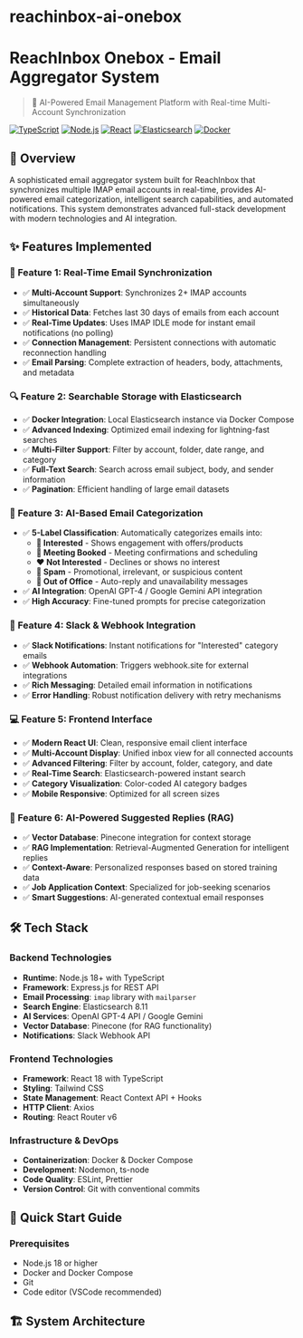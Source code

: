 # reachinbox-ai-onebox

# ReachInbox Onebox - Email Aggregator System

> 🚀 AI-Powered Email Management Platform with Real-time Multi-Account Synchronization

[![TypeScript](https://img.shields.io/badge/TypeScript-007ACC?style=for-the-badge&logo=typescript&logoColor=white)](https://www.typescriptlang.org/)
[![Node.js](https://img.shields.io/badge/Node.js-43853D?style=for-the-badge&logo=node.js&logoColor=white)](https://nodejs.org/)
[![React](https://img.shields.io/badge/React-20232A?style=for-the-badge&logo=react&logoColor=61DAFB)](https://reactjs.org/)
[![Elasticsearch](https://img.shields.io/badge/Elasticsearch-005571?style=for-the-badge&logo=elasticsearch)](https://www.elastic.co/)
[![Docker](https://img.shields.io/badge/Docker-2496ED?style=for-the-badge&logo=docker&logoColor=white)](https://www.docker.com/)

## 📝 Overview

A sophisticated email aggregator system built for ReachInbox that synchronizes multiple IMAP email accounts in real-time, provides AI-powered email categorization, intelligent search capabilities, and automated notifications. This system demonstrates advanced full-stack development with modern technologies and AI integration.

## ✨ Features Implemented

### 🔄 Feature 1: Real-Time Email Synchronization
- ✅ **Multi-Account Support**: Synchronizes 2+ IMAP accounts simultaneously
- ✅ **Historical Data**: Fetches last 30 days of emails from each account
- ✅ **Real-Time Updates**: Uses IMAP IDLE mode for instant email notifications (no polling)
- ✅ **Connection Management**: Persistent connections with automatic reconnection handling
- ✅ **Email Parsing**: Complete extraction of headers, body, attachments, and metadata

### 🔍 Feature 2: Searchable Storage with Elasticsearch
- ✅ **Docker Integration**: Local Elasticsearch instance via Docker Compose
- ✅ **Advanced Indexing**: Optimized email indexing for lightning-fast searches
- ✅ **Multi-Filter Support**: Filter by account, folder, date range, and category
- ✅ **Full-Text Search**: Search across email subject, body, and sender information
- ✅ **Pagination**: Efficient handling of large email datasets

### 🤖 Feature 3: AI-Based Email Categorization
- ✅ **5-Label Classification**: Automatically categorizes emails into:
  - **💚 Interested** - Shows engagement with offers/products
  - **💙 Meeting Booked** - Meeting confirmations and scheduling
  - **❤️ Not Interested** - Declines or shows no interest
  - **🖤 Spam** - Promotional, irrelevant, or suspicious content
  - **💛 Out of Office** - Auto-reply and unavailability messages
- ✅ **AI Integration**: OpenAI GPT-4 / Google Gemini API integration
- ✅ **High Accuracy**: Fine-tuned prompts for precise categorization

### 📢 Feature 4: Slack & Webhook Integration
- ✅ **Slack Notifications**: Instant notifications for "Interested" category emails
- ✅ **Webhook Automation**: Triggers webhook.site for external integrations
- ✅ **Rich Messaging**: Detailed email information in notifications
- ✅ **Error Handling**: Robust notification delivery with retry mechanisms

### 💻 Feature 5: Frontend Interface
- ✅ **Modern React UI**: Clean, responsive email client interface
- ✅ **Multi-Account Display**: Unified inbox view for all connected accounts
- ✅ **Advanced Filtering**: Filter by account, folder, category, and date
- ✅ **Real-Time Search**: Elasticsearch-powered instant search
- ✅ **Category Visualization**: Color-coded AI category badges
- ✅ **Mobile Responsive**: Optimized for all screen sizes

### 🧠 Feature 6: AI-Powered Suggested Replies (RAG)
- ✅ **Vector Database**: Pinecone integration for context storage
- ✅ **RAG Implementation**: Retrieval-Augmented Generation for intelligent replies
- ✅ **Context-Aware**: Personalized responses based on stored training data
- ✅ **Job Application Context**: Specialized for job-seeking scenarios
- ✅ **Smart Suggestions**: AI-generated contextual email responses


## 🛠️ Tech Stack

### Backend Technologies
- **Runtime**: Node.js 18+ with TypeScript
- **Framework**: Express.js for REST API
- **Email Processing**: `imap` library with `mailparser`
- **Search Engine**: Elasticsearch 8.11
- **AI Services**: OpenAI GPT-4 API / Google Gemini
- **Vector Database**: Pinecone (for RAG functionality)
- **Notifications**: Slack Webhook API

### Frontend Technologies
- **Framework**: React 18 with TypeScript
- **Styling**: Tailwind CSS
- **State Management**: React Context API + Hooks
- **HTTP Client**: Axios
- **Routing**: React Router v6

### Infrastructure & DevOps
- **Containerization**: Docker & Docker Compose
- **Development**: Nodemon, ts-node
- **Code Quality**: ESLint, Prettier
- **Version Control**: Git with conventional commits

## 🚀 Quick Start Guide

### Prerequisites
- Node.js 18 or higher
- Docker and Docker Compose
- Git
- Code editor (VSCode recommended)



## 🏗️ System Architecture

